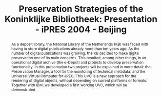 ---
abstract: 'As a deposit library, the National Library of the Netherlands (KB) was
  faced with having to store digital publications already more than ten years ago.
  As the number of digital publications was growing, the KB decided to make digital
  preservation one of its main concerns. This resulted, among other things, in an
  operational digital archive (the e-Depot) and projects to develop preservation functionality.
  In this presentation two projects will be explained in more detail: the Preservation
  Manager, a tool for the monitoring of technical metadata, and the Universal Virtual
  Computer for JPEG. This UVC is a new approach for the rendering of digital objects,
  without depending on current platforms or formats. Together with IBM, we developed
  a first working UVC, which will be demonstrated.'
creators:
- van Wijngaarden, Hilde
date: null
document_url: https://services.phaidra.univie.ac.at/api/object/o:294996/download
grand_parent: iPRES
institutions: []
keywords:
- beijing
landing_page_url: https://phaidra.univie.ac.at/o:294996
language: eng
layout: publication
license: CC BY-SA 3.0 AT
notes_url: null
parent: iPRES 2004
presentation_url: null
size: 226762
source_name: iPRES
title: 'Preservation Strategies of the Koninklijke Bibliotheek: Presentation - iPRES
  2004 - Beijing'
type: paper
year: 2004
---